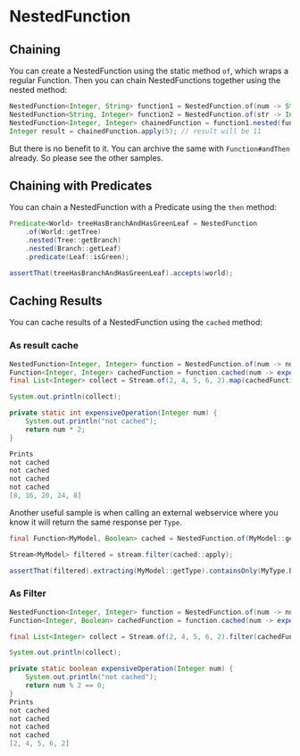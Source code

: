 # NestedFunction

## Chaining
You can create a NestedFunction using the static method `of`, which wraps a regular Function.
Then you can chain NestedFunctions together using the nested method:

```java
NestedFunction<Integer, String> function1 = NestedFunction.of(num -> String.valueOf(num * 2));
NestedFunction<String, Integer> function2 = NestedFunction.of(str -> Integer.parseInt(str) + 1);
NestedFunction<Integer, Integer> chainedFunction = function1.nested(function2);
Integer result = chainedFunction.apply(5); // result will be 11
```
But there is no benefit to it. You can archive the same with `Function#andThen` already. So please see the other samples.

## Chaining with Predicates
You can chain a NestedFunction with a Predicate using the `then` method:

```java
Predicate<World> treeHasBranchAndHasGreenLeaf = NestedFunction
    .of(World::getTree)
    .nested(Tree::getBranch)
    .nested(Branch::getLeaf)
    .predicate(Leaf::isGreen);

assertThat(treeHasBranchAndHasGreenLeaf).accepts(world);
```
## Caching Results
You can cache results of a NestedFunction using the `cached` method:

### As result cache
```java
NestedFunction<Integer, Integer> function = NestedFunction.of(num -> num * 2);
Function<Integer, Integer> cachedFunction = function.cached(num -> expensiveOperation(num));
final List<Integer> collect = Stream.of(2, 4, 5, 6, 2).map(cachedFunction).collect(Collectors.toList());

System.out.println(collect);

private static int expensiveOperation(Integer num) {
    System.out.println("not cached");
    return num * 2;
}

Prints
not cached
not cached
not cached
not cached
[8, 16, 20, 24, 8]
```
Another useful sample is when calling an external webservice where you know it will return the same response per `Type`.
```java
final Function<MyModel, Boolean> cached = NestedFunction.of(MyModel::getType).cached(service::callWebservice);

Stream<MyModel> filtered = stream.filter(cached::apply);

assertThat(filtered).extracting(MyModel::getType).containsOnly(MyType.B);
```
### As Filter
```java
NestedFunction<Integer, Integer> function = NestedFunction.of(num -> num * 2);
Function<Integer, Boolean> cachedFunction = function.cached(num -> expensiveOperation(num));

final List<Integer> collect = Stream.of(2, 4, 5, 6, 2).filter(cachedFunction::apply).collect(Collectors.toList());

System.out.println(collect);

private static boolean expensiveOperation(Integer num) {
    System.out.println("not cached");
    return num % 2 == 0;
}
Prints
not cached
not cached
not cached
not cached
[2, 4, 5, 6, 2]
```
